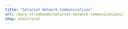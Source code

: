 ```yaml
---
title: "Solarsat Network Communications"
url: /bury-st-edmunds/solarsat-network-communications/
shop: electrical
---
```

